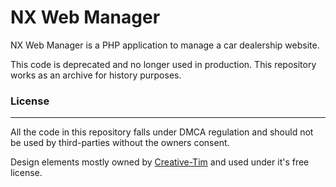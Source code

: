 # NX Web Manager

NX Web Manager is a PHP application to manage a car dealership website.

This code is deprecated and no longer used in production.
This repository works as an archive for history purposes.

### License
---
All the code in this repository falls under DMCA regulation and should not be used by third-parties without the owners consent.

Design elements mostly owned by
[Creative-Tim](https://creative-tim.com) and used under it's free license.

